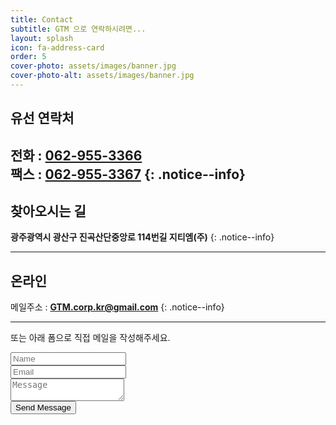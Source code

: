 ```yaml
---
title: Contact
subtitle: GTM 으로 연락하시려면...
layout: splash
icon: fa-address-card
order: 5
cover-photo: assets/images/banner.jpg
cover-photo-alt: assets/images/banner.jpg
---
```


## 유선 연락처
전화 : **[062-955-3366](tel:062-955-3366)**  
팩스 : **[062-955-3367](tel:062-955-3367)**
{: .notice--info}
---
## 찾아오시는 길

**광주광역시 광산구 진곡산단중앙로 114번길 지티엠(주)**
{: .notice--info}

<div class="mobile_map">
  <!-- * 카카오맵 - 지도퍼가기 -->
  <!-- 1. 지도 노드 -->
  <div id="daumRoughmapContainer1561592650522" class="root_daum_roughmap root_daum_roughmap_landing"></div>

  <!--
    2. 설치 스크립트
    * 지도 퍼가기 서비스를 2개 이상 넣을 경우, 설치 스크립트는 하나만 삽입합니다.
  -->
  <script charset="UTF-8" class="daum_roughmap_loader_script" src="https://ssl.daumcdn.net/dmaps/map_js_init/roughmapLoader.js"></script>

  <!-- 3. 실행 스크립트 -->
  <script charset="UTF-8">
    new daum.roughmap.Lander({
      "timestamp" : "1561592650522",
      "key" : "u48k",
      "mapWidth" : "640",
      "mapHeight" : "360"
    }).render();
  </script>

  <style>
  .mobile_map .root_daum_roughmap {width:100%!important;}
  </style>
</div>

---
## 온라인
메일주소 : **<GTM.corp.kr@gmail.com>**
{: .notice--info}

---
또는 아래 폼으로 직접 메일을 작성해주세요.
<form method="post" action="https://formspree.io/{{ site.email }}">
  <div class="row">
    <div class="6u 12u$(mobile)"><input type="text" name="name" placeholder="Name" /></div>
    <div class="6u$ 12u$(mobile)"><input type="text" name="email" placeholder="Email" /></div>
    <div class="12u$">
      <textarea name="message" placeholder="Message"></textarea>
    </div>
    <div class="1u$">
      <input type="submit" value="Send Message" />
    </div>
  </div>
</form>